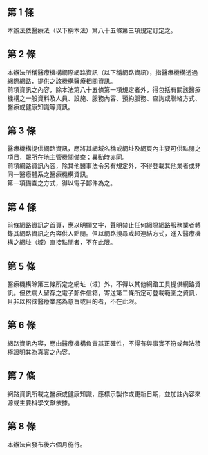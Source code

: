 第 1 條
-------
本辦法依醫療法（以下稱本法）第八十五條第三項規定訂定之。

第 2 條
-------
本辦法所稱醫療機構網際網路資訊（以下稱網路資訊），指醫療機構透過  
網際網路，提供之該機構醫療相關資訊。  
前項資訊之內容，除本法第八十五條第一項規定者外，得包括有關該醫療  
機構之一般資料及人員、設施、服務內容、預約服務、查詢或聯絡方式、  
醫療或健康知識等資訊。

第 3 條
-------
醫療機構提供網路資訊，應將其網域名稱或網址及網頁內主要可供點閱之  
項目，報所在地主管機關備查；異動時亦同。  
前項網路資訊內容，除其他醫事法令另有規定外，不得登載其他業者或非  
同一醫療體系之醫療機構資訊。  
第一項備查之方式，得以電子郵件為之。

第 4 條
-------
前條網路資訊之首頁，應以明顯文字，聲明禁止任何網際網路服務業者轉  
錄其網路資訊之內容供人點閱。但以網路搜尋或超連結方式，進入醫療機  
構之網址（域）直接點閱者，不在此限。

第 5 條
-------
醫療機構除第三條所定之網址（域）外，不得以其他網路工具提供網路資  
訊。但依病人留存之電子郵件信箱，寄送第二條所定可登載範圍之資訊，  
且非以招徠醫療業務為意旨或目的者，不在此限。

第 6 條
-------
網路資訊內容，應由醫療機構負責其正確性，不得有與事實不符或無法積  
極證明其為真實之內容。

第 7 條
-------
網路資訊所載之醫療或健康知識，應標示製作或更新日期，並加註內容來  
源或主要科學文獻依據。

第 8 條
-------
本辦法自發布後六個月施行。


